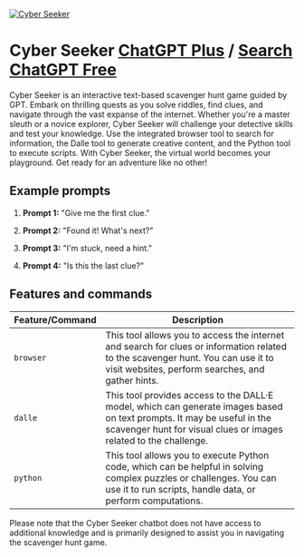 
[![Cyber Seeker](https://files.oaiusercontent.com/file-r9D4xg9biDKRRL9k7AnlU9Gu?se=2123-10-17T00%3A14%3A14Z&sp=r&sv=2021-08-06&sr=b&rscc=max-age%3D31536000%2C%20immutable&rscd=attachment%3B%20filename%3D0e702d98-7761-4e51-8f0d-e54de76a6acc.png&sig=mKcpMfmFsuyY9xYL4tcrgzZst3j/kDAP2foxUnraMZs%3D)](https://chat.openai.com/g/g-ULaaKDrNk-cyber-seeker)

# Cyber Seeker [ChatGPT Plus](https://chat.openai.com/g/g-ULaaKDrNk-cyber-seeker) / [Search ChatGPT Free](https://gptcall.net/index.html#/?search=Cyber%20Seeker)

Cyber Seeker is an interactive text-based scavenger hunt game guided by GPT. Embark on thrilling quests as you solve riddles, find clues, and navigate through the vast expanse of the internet. Whether you're a master sleuth or a novice explorer, Cyber Seeker will challenge your detective skills and test your knowledge. Use the integrated browser tool to search for information, the Dalle tool to generate creative content, and the Python tool to execute scripts. With Cyber Seeker, the virtual world becomes your playground. Get ready for an adventure like no other!

## Example prompts

1. **Prompt 1:** "Give me the first clue."

2. **Prompt 2:** "Found it! What's next?"

3. **Prompt 3:** "I'm stuck, need a hint."

4. **Prompt 4:** "Is this the last clue?"

## Features and commands

| Feature/Command | Description |
| --- | --- |
| `browser` | This tool allows you to access the internet and search for clues or information related to the scavenger hunt. You can use it to visit websites, perform searches, and gather hints. |
| `dalle` | This tool provides access to the DALL·E model, which can generate images based on text prompts. It may be useful in the scavenger hunt for visual clues or images related to the challenge. |
| `python` | This tool allows you to execute Python code, which can be helpful in solving complex puzzles or challenges. You can use it to run scripts, handle data, or perform computations. |

Please note that the Cyber Seeker chatbot does not have access to additional knowledge and is primarily designed to assist you in navigating the scavenger hunt game.


